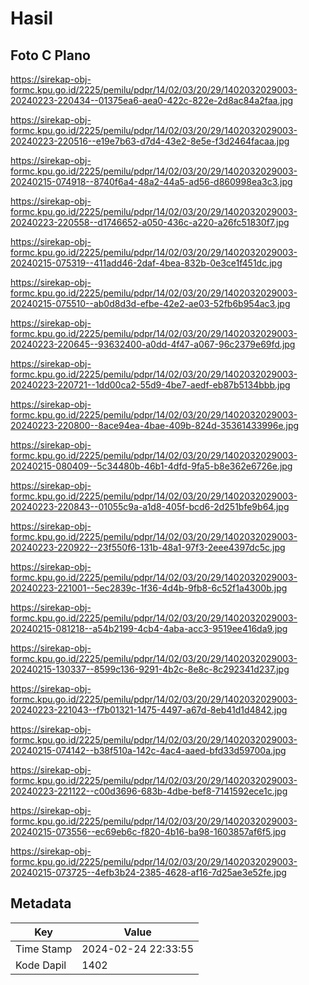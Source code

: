 # Hasil

## Foto C Plano

https://sirekap-obj-formc.kpu.go.id/2225/pemilu/pdpr/14/02/03/20/29/1402032029003-20240223-220434--01375ea6-aea0-422c-822e-2d8ac84a2faa.jpg

https://sirekap-obj-formc.kpu.go.id/2225/pemilu/pdpr/14/02/03/20/29/1402032029003-20240223-220516--e19e7b63-d7d4-43e2-8e5e-f3d2464facaa.jpg

https://sirekap-obj-formc.kpu.go.id/2225/pemilu/pdpr/14/02/03/20/29/1402032029003-20240215-074918--8740f6a4-48a2-44a5-ad56-d860998ea3c3.jpg

https://sirekap-obj-formc.kpu.go.id/2225/pemilu/pdpr/14/02/03/20/29/1402032029003-20240223-220558--d1746652-a050-436c-a220-a26fc51830f7.jpg

https://sirekap-obj-formc.kpu.go.id/2225/pemilu/pdpr/14/02/03/20/29/1402032029003-20240215-075319--411add46-2daf-4bea-832b-0e3ce1f451dc.jpg

https://sirekap-obj-formc.kpu.go.id/2225/pemilu/pdpr/14/02/03/20/29/1402032029003-20240215-075510--ab0d8d3d-efbe-42e2-ae03-52fb6b954ac3.jpg

https://sirekap-obj-formc.kpu.go.id/2225/pemilu/pdpr/14/02/03/20/29/1402032029003-20240223-220645--93632400-a0dd-4f47-a067-96c2379e69fd.jpg

https://sirekap-obj-formc.kpu.go.id/2225/pemilu/pdpr/14/02/03/20/29/1402032029003-20240223-220721--1dd00ca2-55d9-4be7-aedf-eb87b5134bbb.jpg

https://sirekap-obj-formc.kpu.go.id/2225/pemilu/pdpr/14/02/03/20/29/1402032029003-20240223-220800--8ace94ea-4bae-409b-824d-35361433996e.jpg

https://sirekap-obj-formc.kpu.go.id/2225/pemilu/pdpr/14/02/03/20/29/1402032029003-20240215-080409--5c34480b-46b1-4dfd-9fa5-b8e362e6726e.jpg

https://sirekap-obj-formc.kpu.go.id/2225/pemilu/pdpr/14/02/03/20/29/1402032029003-20240223-220843--01055c9a-a1d8-405f-bcd6-2d251bfe9b64.jpg

https://sirekap-obj-formc.kpu.go.id/2225/pemilu/pdpr/14/02/03/20/29/1402032029003-20240223-220922--23f550f6-131b-48a1-97f3-2eee4397dc5c.jpg

https://sirekap-obj-formc.kpu.go.id/2225/pemilu/pdpr/14/02/03/20/29/1402032029003-20240223-221001--5ec2839c-1f36-4d4b-9fb8-6c52f1a4300b.jpg

https://sirekap-obj-formc.kpu.go.id/2225/pemilu/pdpr/14/02/03/20/29/1402032029003-20240215-081218--a54b2199-4cb4-4aba-acc3-9519ee416da9.jpg

https://sirekap-obj-formc.kpu.go.id/2225/pemilu/pdpr/14/02/03/20/29/1402032029003-20240215-130337--8599c136-9291-4b2c-8e8c-8c292341d237.jpg

https://sirekap-obj-formc.kpu.go.id/2225/pemilu/pdpr/14/02/03/20/29/1402032029003-20240223-221043--f7b01321-1475-4497-a67d-8eb41d1d4842.jpg

https://sirekap-obj-formc.kpu.go.id/2225/pemilu/pdpr/14/02/03/20/29/1402032029003-20240215-074142--b38f510a-142c-4ac4-aaed-bfd33d59700a.jpg

https://sirekap-obj-formc.kpu.go.id/2225/pemilu/pdpr/14/02/03/20/29/1402032029003-20240223-221122--c00d3696-683b-4dbe-bef8-7141592ece1c.jpg

https://sirekap-obj-formc.kpu.go.id/2225/pemilu/pdpr/14/02/03/20/29/1402032029003-20240215-073556--ec69eb6c-f820-4b16-ba98-1603857af6f5.jpg

https://sirekap-obj-formc.kpu.go.id/2225/pemilu/pdpr/14/02/03/20/29/1402032029003-20240215-073725--4efb3b24-2385-4628-af16-7d25ae3e52fe.jpg


## Metadata

| Key        | Value               |
| ---------- | ------------------- |
| Time Stamp | 2024-02-24 22:33:55 |
| Kode Dapil | 1402                |



